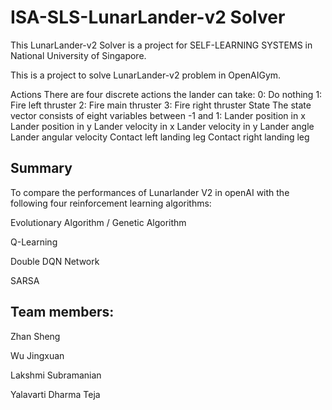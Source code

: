 # ISA-SLS-LunarLander-v2 Solver

This LunarLander-v2 Solver is a project for SELF-LEARNING SYSTEMS in National University of Singapore.

This is a project to solve LunarLander-v2 problem in OpenAIGym.

Actions
There are four discrete actions the lander can take:
0: Do nothing
1: Fire left thruster
2: Fire main thruster
3: Fire right thruster
State
The state vector consists of eight variables between -1 and 1:
Lander position in x
Lander position in y
Lander velocity in x
Lander velocity in y
Lander angle
Lander angular velocity
Contact left landing leg
Contact right landing leg

## Summary

To compare the performances of Lunarlander V2 in openAI with the following four reinforcement learning algorithms:

Evolutionary Algorithm / Genetic Algorithm

Q-Learning

Double DQN Network

SARSA


## Team members:

Zhan Sheng

Wu Jingxuan

Lakshmi Subramanian

Yalavarti Dharma Teja
